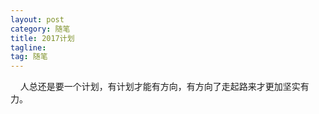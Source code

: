 ```yaml
---
layout: post
category: 随笔
title: 2017计划
tagline:
tag: 随笔
---
```


&nbsp;&nbsp;&nbsp;&nbsp;人总还是要一个计划，有计划才能有方向，有方向了走起路来才更加坚实有力。   
